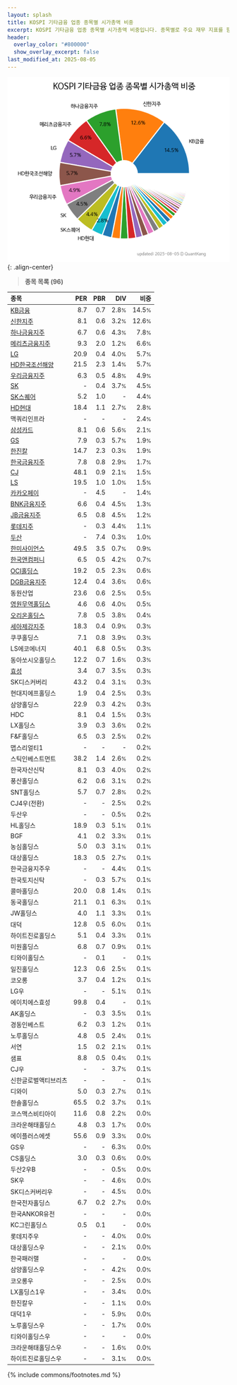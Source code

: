 ```yaml
---
layout: splash
title: KOSPI 기타금융 업종 종목별 시가총액 비중
excerpt: KOSPI 기타금융 업종 종목별 시가총액 비중입니다. 종목별로 주요 재무 지표를 함께 표시합니다.
header:
  overlay_color: "#800000"
  show_overlay_excerpt: false
last_modified_at: 2025-08-05
---
```



![KOSPI 기타금융 업종 종목별 시가총액 비중](/stats/sector/images/kospi_업종_기타금융_종목.png){: .align-center}


> **종목 목록 (96)**<a id="list"></a>

| **종목** | **PER** | **PBR** | **DIV** | **비중** |
| :------- | ------: | ------: | ------: | -------: |
| [KB금융](/105560/) | 8.7 | 0.7 | 2.8<small>%</small> | 14.5<small>%</small> |
| [신한지주](/055550/) | 8.1 | 0.6 | 3.2<small>%</small> | 12.6<small>%</small> |
| [하나금융지주](/086790/) | 6.7 | 0.6 | 4.3<small>%</small> | 7.8<small>%</small> |
| [메리츠금융지주](/138040/) | 9.3 | 2.0 | 1.2<small>%</small> | 6.6<small>%</small> |
| [LG](/003550/) | 20.9 | 0.4 | 4.0<small>%</small> | 5.7<small>%</small> |
| [HD한국조선해양](/009540/) | 21.5 | 2.3 | 1.4<small>%</small> | 5.7<small>%</small> |
| [우리금융지주](/316140/) | 6.3 | 0.5 | 4.8<small>%</small> | 4.9<small>%</small> |
| [SK](/034730/) | - | 0.4 | 3.7<small>%</small> | 4.5<small>%</small> |
| [SK스퀘어](/402340/) | 5.2 | 1.0 | - | 4.4<small>%</small> |
| [HD현대](/267250/) | 18.4 | 1.1 | 2.7<small>%</small> | 2.8<small>%</small> |
| 맥쿼리인프라 | - | - | - | 2.4<small>%</small> |
| [삼성카드](/029780/) | 8.1 | 0.6 | 5.6<small>%</small> | 2.1<small>%</small> |
| [GS](/078930/) | 7.9 | 0.3 | 5.7<small>%</small> | 1.9<small>%</small> |
| [한진칼](/180640/) | 14.7 | 2.3 | 0.3<small>%</small> | 1.9<small>%</small> |
| [한국금융지주](/071050/) | 7.8 | 0.8 | 2.9<small>%</small> | 1.7<small>%</small> |
| [CJ](/001040/) | 48.1 | 0.9 | 2.1<small>%</small> | 1.5<small>%</small> |
| [LS](/006260/) | 19.5 | 1.0 | 1.0<small>%</small> | 1.5<small>%</small> |
| [카카오페이](/377300/) | - | 4.5 | - | 1.4<small>%</small> |
| [BNK금융지주](/138930/) | 6.6 | 0.4 | 4.5<small>%</small> | 1.3<small>%</small> |
| [JB금융지주](/175330/) | 6.5 | 0.8 | 4.5<small>%</small> | 1.2<small>%</small> |
| [롯데지주](/004990/) | - | 0.3 | 4.4<small>%</small> | 1.1<small>%</small> |
| [두산](/000150/) | - | 7.4 | 0.3<small>%</small> | 1.0<small>%</small> |
| [한미사이언스](/008930/) | 49.5 | 3.5 | 0.7<small>%</small> | 0.9<small>%</small> |
| [한국앤컴퍼니](/000240/) | 6.5 | 0.5 | 4.2<small>%</small> | 0.7<small>%</small> |
| [OCI홀딩스](/010060/) | 19.2 | 0.5 | 2.3<small>%</small> | 0.6<small>%</small> |
| [DGB금융지주](/139130/) | 12.4 | 0.4 | 3.6<small>%</small> | 0.6<small>%</small> |
| 동원산업 | 23.6 | 0.6 | 2.5<small>%</small> | 0.5<small>%</small> |
| [영원무역홀딩스](/009970/) | 4.6 | 0.6 | 4.0<small>%</small> | 0.5<small>%</small> |
| [오리온홀딩스](/001800/) | 7.8 | 0.5 | 3.8<small>%</small> | 0.4<small>%</small> |
| [세아제강지주](/003030/) | 18.3 | 0.4 | 0.9<small>%</small> | 0.3<small>%</small> |
| 쿠쿠홀딩스 | 7.1 | 0.8 | 3.9<small>%</small> | 0.3<small>%</small> |
| LS에코에너지 | 40.1 | 6.8 | 0.5<small>%</small> | 0.3<small>%</small> |
| 동아쏘시오홀딩스 | 12.2 | 0.7 | 1.6<small>%</small> | 0.3<small>%</small> |
| [효성](/004800/) | 3.4 | 0.7 | 3.5<small>%</small> | 0.3<small>%</small> |
| SK디스커버리 | 43.2 | 0.4 | 3.1<small>%</small> | 0.3<small>%</small> |
| 현대지에프홀딩스 | 1.9 | 0.4 | 2.5<small>%</small> | 0.3<small>%</small> |
| 삼양홀딩스 | 22.9 | 0.3 | 4.2<small>%</small> | 0.3<small>%</small> |
| HDC | 8.1 | 0.4 | 1.5<small>%</small> | 0.3<small>%</small> |
| LX홀딩스 | 3.9 | 0.3 | 3.6<small>%</small> | 0.2<small>%</small> |
| F&F홀딩스 | 6.5 | 0.3 | 2.5<small>%</small> | 0.2<small>%</small> |
| 맵스리얼티1 | - | - | - | 0.2<small>%</small> |
| 스틱인베스트먼트 | 38.2 | 1.4 | 2.6<small>%</small> | 0.2<small>%</small> |
| 한국자산신탁 | 8.1 | 0.3 | 4.0<small>%</small> | 0.2<small>%</small> |
| 풍산홀딩스 | 6.2 | 0.6 | 3.1<small>%</small> | 0.2<small>%</small> |
| SNT홀딩스 | 5.7 | 0.7 | 2.8<small>%</small> | 0.2<small>%</small> |
| CJ4우(전환) | - | - | 2.5<small>%</small> | 0.2<small>%</small> |
| 두산우 | - | - | 0.5<small>%</small> | 0.2<small>%</small> |
| HL홀딩스 | 18.9 | 0.3 | 5.1<small>%</small> | 0.1<small>%</small> |
| BGF | 4.1 | 0.2 | 3.3<small>%</small> | 0.1<small>%</small> |
| 농심홀딩스 | 5.0 | 0.3 | 3.1<small>%</small> | 0.1<small>%</small> |
| 대상홀딩스 | 18.3 | 0.5 | 2.7<small>%</small> | 0.1<small>%</small> |
| 한국금융지주우 | - | - | 4.4<small>%</small> | 0.1<small>%</small> |
| 한국토지신탁 | - | 0.3 | 5.7<small>%</small> | 0.1<small>%</small> |
| 콜마홀딩스 | 20.0 | 0.8 | 1.4<small>%</small> | 0.1<small>%</small> |
| 동국홀딩스 | 21.1 | 0.1 | 6.3<small>%</small> | 0.1<small>%</small> |
| JW홀딩스 | 4.0 | 1.1 | 3.3<small>%</small> | 0.1<small>%</small> |
| 대덕 | 12.8 | 0.5 | 6.0<small>%</small> | 0.1<small>%</small> |
| 하이트진로홀딩스 | 5.1 | 0.4 | 3.3<small>%</small> | 0.1<small>%</small> |
| 미원홀딩스 | 6.8 | 0.7 | 0.9<small>%</small> | 0.1<small>%</small> |
| 티와이홀딩스 | - | 0.1 | - | 0.1<small>%</small> |
| 일진홀딩스 | 12.3 | 0.6 | 2.5<small>%</small> | 0.1<small>%</small> |
| 코오롱 | 3.7 | 0.4 | 1.2<small>%</small> | 0.1<small>%</small> |
| LG우 | - | - | 5.1<small>%</small> | 0.1<small>%</small> |
| 에이치에스효성 | 99.8 | 0.4 | - | 0.1<small>%</small> |
| AK홀딩스 | - | 0.3 | 3.5<small>%</small> | 0.1<small>%</small> |
| 경동인베스트 | 6.2 | 0.3 | 1.2<small>%</small> | 0.1<small>%</small> |
| 노루홀딩스 | 4.8 | 0.5 | 2.4<small>%</small> | 0.1<small>%</small> |
| 서연 | 1.5 | 0.2 | 2.1<small>%</small> | 0.1<small>%</small> |
| 샘표 | 8.8 | 0.5 | 0.4<small>%</small> | 0.1<small>%</small> |
| CJ우 | - | - | 3.7<small>%</small> | 0.1<small>%</small> |
| 신한글로벌액티브리츠 | - | - | - | 0.1<small>%</small> |
| 디와이 | 5.0 | 0.3 | 2.7<small>%</small> | 0.1<small>%</small> |
| 한솔홀딩스 | 65.5 | 0.2 | 3.7<small>%</small> | 0.1<small>%</small> |
| 코스맥스비티아이 | 11.6 | 0.8 | 2.2<small>%</small> | 0.0<small>%</small> |
| 크라운해태홀딩스 | 4.8 | 0.3 | 1.7<small>%</small> | 0.0<small>%</small> |
| 에이플러스에셋 | 55.6 | 0.9 | 3.3<small>%</small> | 0.0<small>%</small> |
| GS우 | - | - | 6.3<small>%</small> | 0.0<small>%</small> |
| CS홀딩스 | 3.0 | 0.3 | 0.6<small>%</small> | 0.0<small>%</small> |
| 두산2우B | - | - | 0.5<small>%</small> | 0.0<small>%</small> |
| SK우 | - | - | 4.6<small>%</small> | 0.0<small>%</small> |
| SK디스커버리우 | - | - | 4.5<small>%</small> | 0.0<small>%</small> |
| 한국전자홀딩스 | 6.7 | 0.2 | 2.7<small>%</small> | 0.0<small>%</small> |
| 한국ANKOR유전 | - | - | - | 0.0<small>%</small> |
| KC그린홀딩스 | 0.5 | 0.1 | - | 0.0<small>%</small> |
| 롯데지주우 | - | - | 4.0<small>%</small> | 0.0<small>%</small> |
| 대상홀딩스우 | - | - | 2.1<small>%</small> | 0.0<small>%</small> |
| 한국패러랠 | - | - | - | 0.0<small>%</small> |
| 삼양홀딩스우 | - | - | 4.2<small>%</small> | 0.0<small>%</small> |
| 코오롱우 | - | - | 2.5<small>%</small> | 0.0<small>%</small> |
| LX홀딩스1우 | - | - | 3.4<small>%</small> | 0.0<small>%</small> |
| 한진칼우 | - | - | 1.1<small>%</small> | 0.0<small>%</small> |
| 대덕1우 | - | - | 5.9<small>%</small> | 0.0<small>%</small> |
| 노루홀딩스우 | - | - | 1.7<small>%</small> | 0.0<small>%</small> |
| 티와이홀딩스우 | - | - | - | 0.0<small>%</small> |
| 크라운해태홀딩스우 | - | - | 1.6<small>%</small> | 0.0<small>%</small> |
| 하이트진로홀딩스우 | - | - | 3.1<small>%</small> | 0.0<small>%</small> |

{% include commons/footnotes.md %}
